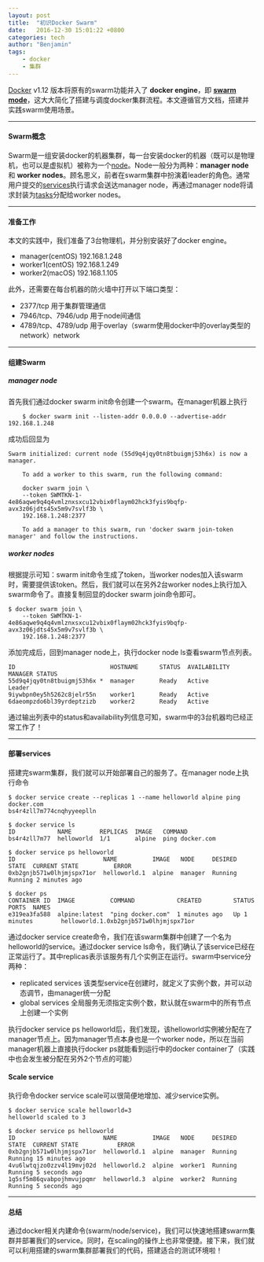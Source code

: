 ```yaml
---
layout: post
title:  "初识Docker Swarm"
date:   2016-12-30 15:01:22 +0800
categories: tech
author: "Benjamin"
tags:
    - docker
    - 集群
---
```


[Docker][docker] v1.12 版本将原有的swarm功能并入了 **docker engine**，即 **[swarm mode][swarm]**，这大大简化了搭建与调度docker集群流程。本文遵循官方文档，搭建并实践swarm使用场景。

---

#### Swarm概念

Swarm是一组安装docker的机器集群，每一台安装docker的机器（既可以是物理机，也可以是虚拟机）被称为一个[node][swarm node]。Node一般分为两种：**manager node** 和 **worker nodes**。顾名思义，前者在swarm集群中扮演着leader的角色。通常用户提交的[services][services]执行请求会送达manager node，再通过manager node将请求封装为[tasks][tasks]分配给worker nodes。

---

#### 准备工作

本文的实践中，我们准备了3台物理机，并分别安装好了docker engine。

- manager(centOS) 192.168.1.248
- worker1(centOS) 192.168.1.249
- worker2(macOS)  192.168.1.105

此外，还需要在每台机器的防火墙中打开以下端口类型：

- 2377/tcp 用于集群管理通信
- 7946/tcp、7946/udp 用于node间通信
- 4789/tcp、4789/udp 用于overlay（swarm使用docker中的overlay类型的network）network

---

#### 组建Swarm

##### manager node

首先我们通过docker swarm init命令创建一个swarm。在manager机器上执行

```shell
    $ docker swarm init --listen-addr 0.0.0.0 --advertise-addr 192.168.1.248
```

成功后回显为

```shell
Swarm initialized: current node (55d9q4jqy0tn8tbuigmj53h6x) is now a manager.

    To add a worker to this swarm, run the following command:

    docker swarm join \
    --token SWMTKN-1-4e86aqwe9q4q4vmlznxsxcu12vbix0flaym02hck3fyis9bqfp-avx3z06jdts45x5m9v7svlf3b \
    192.168.1.248:2377

    To add a manager to this swarm, run 'docker swarm join-token manager' and follow the instructions.
```

##### worker nodes

根据提示可知：swarm init命令生成了token，当worker nodes加入该swarm时，需要提供该token。然后，我们就可以在另外2台worker nodes上执行加入swarm命令了。直接复制回显的docker swarm join命令即可。

```shell
$ docker swarm join \
    --token SWMTKN-1-4e86aqwe9q4q4vmlznxsxcu12vbix0flaym02hck3fyis9bqfp-avx3z06jdts45x5m9v7svlf3b \
    192.168.1.248:2377
```

添加完成后，回到manager node上，执行docker node ls查看swarm节点列表。

```shell
ID                           HOSTNAME      STATUS  AVAILABILITY  MANAGER STATUS
55d9q4jqy0tn8tbuigmj53h6x *  manager       Ready   Active        Leader
9iywbpn0ey5h5262c8jelr55n    worker1       Ready   Active
6daeompzdo6bl39yrdeptzizb    worker2       Ready   Active
```

通过输出列表中的status和availability列信息可知，swarm中的3台机器均已经正常工作了！

---

#### 部署services

搭建完swarm集群，我们就可以开始部署自己的服务了。在manager node上执行命令

```shell
$ docker service create --replicas 1 --name helloworld alpine ping docker.com
bs4r4zll7m774cnqhyyeeplln

$ docker service ls
ID            NAME        REPLICAS  IMAGE   COMMAND
bs4r4zll7m77  helloworld  1/1       alpine  ping docker.com

$ docker service ps helloworld
ID                         NAME          IMAGE   NODE     DESIRED STATE  CURRENT STATE          ERROR
0xb2gnjb571w0lhjmjspx71or  helloworld.1  alpine  manager  Running        Running 2 minutes ago

$ docker ps
CONTAINER ID  IMAGE          COMMAND            CREATED         STATUS        PORTS  NAMES
e319ea3fa588  alpine:latest  "ping docker.com"  1 minutes ago   Up 1 minutes        helloworld.1.0xb2gnjb571w0lhjmjspx71or
```

通过docker service create命令，我们在该swarm集群中创建了一个名为helloworld的service。通过docker service ls命令，我们确认了该service已经在正常运行了。其中replicas表示该服务有几个实例正在运行。swarm中service分两种：

- replicated services 该类型service在创建时，就定义了实例个数，并可以动态调节，由manager统一分配
- global services 全局服务无须指定实例个数，默认就在swarm中的所有节点上创建一个实例

执行docker service ps helloworld后，我们发现，该helloworld实例被分配在了manager节点上。因为manager节点本身也是一个worker node，所以在当前manager机器上直接执行docker ps就能看到运行中的docker container了（实践中也会发生被分配在另外2个节点的可能）

#### Scale service

执行命令docker service scale可以很简便地增加、减少service实例。

```shell
$ docker service scale helloworld=3
helloworld scaled to 3

$ docker service ps helloworld
ID                         NAME          IMAGE   NODE     DESIRED STATE  CURRENT STATE           ERROR
0xb2gnjb571w0lhjmjspx71or  helloworld.1  alpine  manager  Running        Running 15 minutes ago
4vu6lwtqjzo0zzv4l19mvj02d  helloworld.2  alpine  worker1  Running        Running 5 seconds ago
1g5sf5m86qvabpojhmvujpqmr  helloworld.3  alpine  worker2  Running        Running 5 seconds ago
```

---

#### 总结

通过docker相关内建命令(swarm/node/service)，我们可以快速地搭建swarm集群并部署我们的service。同时，在scaling的操作上也非常便捷。接下来，我们就可以利用搭建的swarm集群部署我们的代码，搭建适合的测试环境啦！

[docker]:https://www.docker.com/
[swarm]:https://docs.docker.com/engine/swarm/
[swarm node]:https://docs.docker.com/engine/swarm/key-concepts/#/node
[services]:https://docs.docker.com/engine/swarm/key-concepts/#Services-and-tasks
[tasks]::https://docs.docker.com/engine/swarm/key-concepts/#Services-and-tasks

